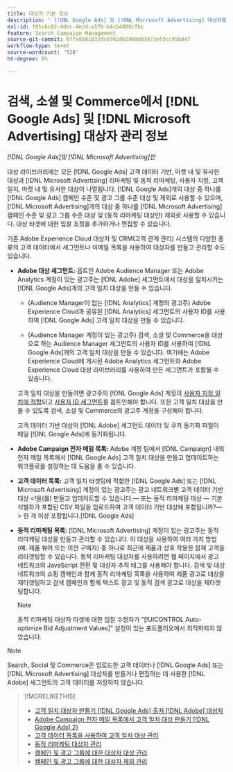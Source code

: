 ```yaml
---
title: 대상자 기본 정보
description: ' [!DNL Google Ads] 및 [!DNL Microsoft Advertising] 대상자를 추적, 만들기 및 관리하는 옵션에 대해 알아봅니다.'
exl-id: f85cbc82-ddbc-4ecd-a17b-b4cb4808cfbc
feature: Search Campaign Management
source-git-commit: 67fe8581832dc0762d62908d01672e53cc95b847
workflow-type: tm+mt
source-wordcount: '528'
ht-degree: 0%

---
```


# 검색, 소셜 및 Commerce에서 [!DNL Google Ads] 및 [!DNL Microsoft Advertising] 대상자 관리 정보

*[!DNL Google Ads]및 [!DNL Microsoft Advertising]만*

대상 라이브러리에는 모든 [!DNL Google Ads] 고객 데이터 기반, 마켓 내 및 유사한 대상과 [!DNL Microsoft Advertising] 리마케팅 및 동적 리마케팅, 사용자 지정, 고객 일치, 마켓 내 및 유사한 대상이 나열됩니다. [!DNL Google Ads]개의 대상 중 하나를 [!DNL Google Ads] 캠페인 수준 및 광고 그룹 수준 대상 및 제외로 사용할 수 있으며, [!DNL Microsoft Advertising]개의 대상 중 하나를 [!DNL Microsoft Advertising] 캠페인 수준 및 광고 그룹 수준 대상 및 (동적 리마케팅 대상만) 제외로 사용할 수 있습니다. 대상 타겟에 대한 입찰 조정을 추가하거나 편집할 수 있습니다.

기존 Adobe Experience Cloud 대상자 및 CRM(고객 관계 관리) 시스템의 다양한 종류의 고객 데이터에서 세그먼트나 이메일 목록을 사용하여 대상자를 만들고 관리할 수도 있습니다.

* **Adobe 대상 세그먼트:** 옵트인 Adobe Audience Manager 또는 Adobe Analytics 계정이 있는 광고주는 [!DNL Adobe] 세그먼트에서 대상을 일치시키는 [!DNL Google Ads]개의 고객 일치 대상을 만들 수 있습니다.

   * (Audience Manager이 없는 [!DNL Analytics] 계정의 광고주) Adobe Experience Cloud과 공유된 [!DNL Analytics] 세그먼트의 사용자 ID를 사용하여 [!DNL Google Ads] 고객 일치 대상을 만들 수 있습니다.

   * (Audience Manager 계정이 있는 광고주) 검색, 소셜 및 Commerce을 대상으로 하는 Audience Manager 세그먼트의 사용자 ID를 사용하여 [!DNL Google Ads]개의 고객 일치 대상을 만들 수 있습니다. 여기에는 Adobe Experience Cloud에 게시된 Adobe Analytics 세그먼트와 Adobe Experience Cloud 대상 라이브러리를 사용하여 만든 세그먼트가 포함될 수 있습니다.

  고객 일치 대상을 만들려면 광고주의 [!DNL Google Ads] 계정이 [사용자 지정 일치에 적합](https://support.google.com/adspolicy/answer/6299717)되고 [사용자 ID 세그먼트](https://support.google.com/google-ads/answer/9199250)를 옵트인해야 합니다. 또한 고객 일치 대상을 만들 수 있도록 검색, 소셜 및 Commerce의 광고주 계정을 구성해야 합니다.

  고객 데이터 기반 대상의 [!DNL Adobe] 세그먼트 데이터 및 쿠키 동기화 파일이 매일 [!DNL Google Ads]에 동기화됩니다.

* **Adobe Campaign 전자 메일 목록:** Adobe 계정 팀에서 [!DNL Campaign] 내의 전자 메일 목록에서 [!DNL Google Ads] 고객 일치 대상을 만들고 업데이트하는 워크플로를 설정하는 데 도움을 줄 수 있습니다.

* **고객 데이터 목록:** 고객 일치 타겟팅에 적합한 [!DNL Google Ads] 또는 [!DNL Microsoft Advertising] 계정이 있는 광고주는 광고 네트워크별 고객 데이터 기반 대상 &lt;!을(를) 만들고 업데이트할 수 있습니다.— 또는 동적 리마케팅 대상 — 기본 식별자가 포함된 CSV 파일을 업로드하여 고객 데이터 기반 대상에 포함됩니까?—> 한 개 이상 포함됩니다.[!DNL Google Ads]

* **동적 리마케팅 목록:** [!DNL Microsoft Advertising] 계정이 있는 광고주는 동적 리마케팅 대상을 만들고 관리할 수 있습니다. 이 대상을 사용하여 여러 가지 방법(예: 제품 뷰어 또는 이전 구매자) 중 하나로 최근에 제품과 상호 작용한 잠재 고객을 리타겟팅할 수 있습니다. 동적 리마케팅 대상자를 사용하려면 웹 페이지에서 광고 네트워크의 JavaScript 전환 및 대상자 추적 태그를 사용해야 합니다. 검색 및 대상 네트워크의 쇼핑 캠페인과 함께 동적 리마케팅 목록을 사용하여 제품 광고로 대상을 재타겟팅하고 검색 캠페인과 함께 텍스트 광고 및 동적 검색 광고로 대상을 재타겟팅합니다. <!--[For [!DNL Google Ads], these are technically included in a customer data-based audience, so word this all carefully when we add support for them.]-->

  >[!NOTE]
  >
  >동적 리마케팅 대상자 타겟에 대한 입찰 수정자가 &quot;[!UICONTROL Auto-optimize Bid Adjustment Values]&quot; 설정이 있는 포트폴리오에서 최적화되지 않았습니다.

>[!NOTE]
>
>Search, Social 및 Commerce은 업로드한 고객 데이터나 [!DNL Google Ads] 또는 [!DNL Microsoft Advertising] 대상자를 만들거나 편집하는 데 사용한 [!DNL Adobe] 세그먼트의 고객 데이터를 저장하지 않습니다.

>[!MORELIKETHIS]
>
>* [고객 일치 대상자 만들기 [!DNL Google Ads] 출처 [!DNL Adobe] 대상자](google-audience-from-adobe-audience.md)
>* [Adobe Campaign 전자 메일 목록에서 고객 일치 대상 만들기 [!DNL Google Ads] 2&rbrace;](google-audience-from-campaign-email-list.md)
>* [고객 데이터 목록을 사용하여 고객 일치 대상 관리](audience-from-customer-data-list.md)
>* [동적 리마케팅 대상자 관리](audience-dynamic-remarketing-manage.md)
>* [캠페인 및 광고 그룹에 대한 대상자 대상 관리](audience-targets-manage.md)
>* [캠페인 및 광고 그룹에 대한 대상자 제외 관리](audience-exclusions-manage.md)
